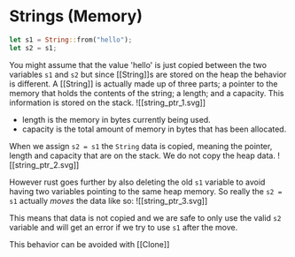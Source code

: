 # Strings (Memory)
```rust
let s1 = String::from("hello");
let s2 = s1;
```
You might assume that the value 'hello' is just copied between the two variables `s1` and `s2` but since [[String]]s are stored on the heap the behavior is different. A [[String]] is actually made up of three parts; a pointer to the memory that holds the contents of the string; a length; and a capacity. This information is stored on the stack. 
![[string_ptr_1.svg]]

- length is the memory in bytes currently being used.
- capacity is the total amount of memory in bytes that has been allocated.

When we assign `s2 = s1` the `String` data is copied, meaning the pointer, length and capacity that are on the stack. We do not copy the heap data. 
![[string_ptr_2.svg]]

However rust goes further by also deleting the old `s1` variable to avoid having two variables pointing to the same heap memory. So really the `s2 = s1` actually *moves* the data like so:
![[string_ptr_3.svg]]

This means that data is not copied and we are safe to only use the valid `s2` variable and will get an error if we try to use `s1` after the move.

This behavior can be avoided with [[Clone]]